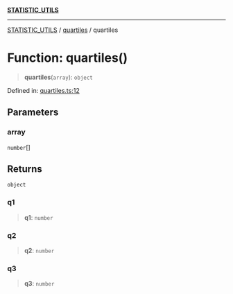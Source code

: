 [**STATISTIC_UTILS**](../../README.md)

***

[STATISTIC_UTILS](../../README.md) / [quartiles](../README.md) / quartiles

# Function: quartiles()

> **quartiles**(`array`): `object`

Defined in: [quartiles.ts:12](https://github.com/dailker/everyutil-js/blob/b3e269da55b7d96c15eb37e98c5c4f6b94f05f6f/src/statistic/quartiles.ts#L12)

## Parameters

### array

`number`[]

## Returns

`object`

### q1

> **q1**: `number`

### q2

> **q2**: `number`

### q3

> **q3**: `number`
